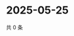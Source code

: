 # 2025-05-25

共 0 条

<!-- BEGIN ZHIHUQUESTIONS -->
<!-- 最后更新时间 Sun May 25 2025 14:14:48 GMT+0800 (China Standard Time) -->

<!-- END ZHIHUQUESTIONS -->
